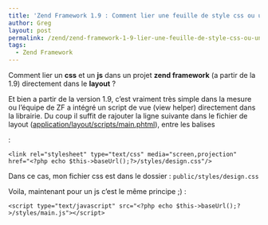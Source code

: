 ```yaml
---
title: 'Zend Framework 1.9 : Comment lier une feuille de style css ou un js au layout'
author: Greg
layout: post
permalink: /zend/zend-framework-1-9-lier-une-feuille-de-style-css-ou-un-js-au-layout.html
tags:
  - Zend Framework
---
```


Comment lier un **css** et un **js** dans un projet **zend framework** (a partir
de la 1.9) directement dans le **layout** ?

Et bien a partir de la version 1.9, c’est vraiment très simple dans la mesure ou
l’équipe de ZF a intégré un script de vue (view helper) directement dans la
librairie. Du coup il suffit de rajouter la ligne suivante dans le fichier de
layout (<span style="text-decoration:
underline;">application/layout/scripts/main.phtml</span>), entre les balises
<head> :

    <link rel="stylesheet" type="text/css" media="screen,projection" href="<?php echo $this->baseUrl();?>/styles/design.css"/>

Dans ce cas, mon fichier css est dans le dossier : `public/styles/design.css`

Voila, maintenant pour un js c’est le même principe ;) :

    <script type="text/javascript" src="<?php echo $this->baseUrl();?>/styles/main.js"></script>
